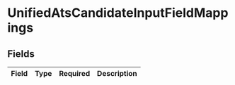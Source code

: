 # UnifiedAtsCandidateInputFieldMappings


## Fields

| Field       | Type        | Required    | Description |
| ----------- | ----------- | ----------- | ----------- |